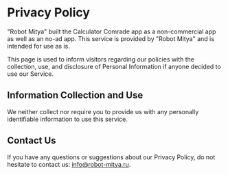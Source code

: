 # Privacy Policy

"Robot Mitya" built the Calculator Comrade app as a non-commercial app as well as an no-ad app. This service is provided by "Robot Mitya" and is intended for use as is.

This page is used to inform visitors regarding our policies with the collection, use, and disclosure of Personal Information if anyone decided to use our Service.

## Information Collection and Use
We neither collect nor require you to provide us with any personally identifiable information to use this service.

## Contact Us
If you have any questions or suggestions about our Privacy Policy, do not hesitate to contact us: <info@robot-mitya.ru>.
